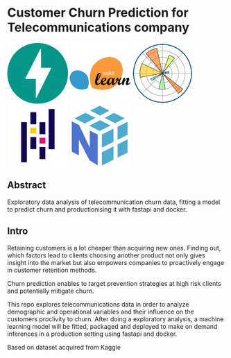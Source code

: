# Customer Churn Prediction for Telecommunications company

<img src="assets/FastAPI.png" height="140"> <img src="assets/scikit-learn.png" height="140"> <img src="assets/Matplotlib.png" height="140"> <img src="assets/Pandas.png" height="140"> <img src="assets/NumPy.png" height="140">

## Abstract
Exploratory data analysis of telecommunication churn data, fitting a model to predict churn and productionising it with fastapi and docker.

## Intro
Retaining customers is a lot cheaper than acquiring new ones. Finding out, which factors lead to clients choosing another product not only gives insight into the market but also empowers companies to proactively engage in customer retention methods.

Churn prediction enables to target prevention strategies at high risk clients and potentially mitigate churn.

This repo explores telecommunications data in order to analyze demographic and operational variables and their influence on the customers proclivity to churn. After doing a exploratory analysis, a machine learning model will be fitted, packaged and deployed to make on demand inferences in a production setting using fastapi and docker.

Based on dataset acquired from Kaggle

